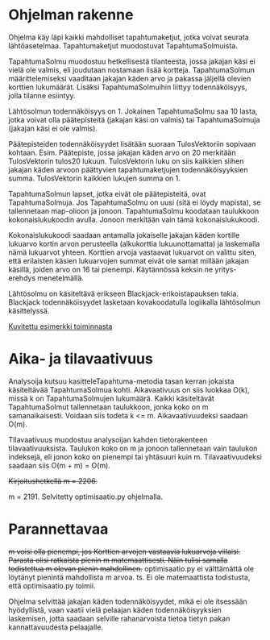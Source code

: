 ﻿# Ohjelman rakenne
Ohjelma käy läpi kaikki mahdolliset tapahtumaketjut, jotka voivat seurata lähtöasetelmaa. Tapahtumaketjut muodostuvat TapahtumaSolmuista.


TapahtumaSolmu muodostuu hetkellisestä tilanteesta, jossa jakajan käsi ei vielä ole valmis, eli joudutaan nostamaan lisää kortteja.
TapahtumaSolmun määrittelemiseksi vaaditaan jakajan käden arvo ja pakassa jäljellä olevien korttien lukumäärät.
Lisäksi TapahtumaSolmuihin liittyy todennäköisyys, jolla tilanne esiintyy.


Lähtösolmun todennäköisyys on 1. Jokainen TapahtumaSolmu saa 10 lasta, jotka voivat olla päätepisteitä (jakajan käsi on valmis) tai TapahtumaSolmuja (jakajan käsi ei ole valmis).


Päätepisteiden todennäköisyydet lisätään suoraan TulosVektoriin sopivaan kohtaan. Esim. Päätepiste, jossa jakajan käden arvo on 20 merkitään TulosVektorin tulos20 lukuun.
TulosVektorin luku on siis kaikkien siihen jakajan käden arvoon päättyvien tapahtumaketjujen todennäköisyyksien summa. TulosVektorin kaikkien lukujen summa on 1.


TapahtumaSolmun lapset, jotka eivät ole päätepisteitä, ovat TapahtumaSolmuja. Jos TapahtumaSolmu on uusi (sitä ei löydy mapista), se tallennetaan map-olioon ja jonoon.
TapahtumaSolmu koodataan taulukkoon kokonaislukukoodin avulla. Jonoon merkitään vain tämä kokonaislukukoodi.


Kokonaislukukoodi saadaan antamalla jokaiselle jakajan käden kortille lukuarvo kortin arvon perusteella (alkukorttia lukuunottamatta) ja laskemalla nämä lukuarvot yhteen.
Korttien arvoja vastaavat lukuarvot on valittu siten, että erilaisten käsien lukuarvojen summat eivät ole samat millään jakajan käsillä, joiden arvo on 16 tai pienempi.
Käytännössä keksin ne yritys-erehdys menetelmällä.


Lähtösolmu on käsiteltävä erikseen Blackjack-erikoistapauksen takia. Blackjack todennäköisyydet lasketaan kovakoodatulla logiikalla lähtösolmun käsittelyssä.


[Kuvitettu esimerkki toiminnasta](Esimerkki.md)


# Aika- ja tilavaativuus

Analysoija kutsuu kasitteleTapahtuma-metodia tasan kerran jokaista käsiteltävää TapahtumaSolmua kohti. Aikavaativuus on siis luokkaa O(k), missä k on TapahtumaSolmujen lukumäärä.
Kaikki käsiteltävät TapahtumaSolmut tallennetaan taulukkoon, jonka koko on m samanaikaisesti. Voidaan siis todeta k <= m.
Aikavaativuudeksi saadaan O(m).


TIlavaativuus muodostuu analysoijan kahden tietorakenteen tilavaativuuksista.
Taulukon koko on m ja jonoon tallennetaan vain taulukon indeksejä, eli jonon koko on pienempi tai yhtäsuuri kuin m.
Tilavaativuudeksi saadaan siis O(m + m) = O(m).


~~Kirjoitushetkellä m = 2206.~~

m = 2191. Selvitetty optimisaatio.py ohjelmalla.

# Parannettavaa

~~m voisi olla pienempi, jos Korttien arvojen vastaavia lukuarvoja viilaisi. Parasta olisi ratkaista pienin m matemaattisesti. Näin tulisi samalla todistettua m olevan pienin mahdollinen.~~
optimisaatio.py ei välttämättä ole löytänyt pienintä mahdollista m arvoa. ts. Ei ole matemaattista todistusta, että optimisaatio.py toimii.


Ohjelma selvittää jakajan käden todennäköisyydet, mikä ei ole itsessään hyödyllistä, vaan vaatii vielä pelaajan käden todennäköisyyksien laskemisen, jotta saadaan selville rahanarvoista tietoa tietyn pakan kannattavuudesta pelaajalle.
